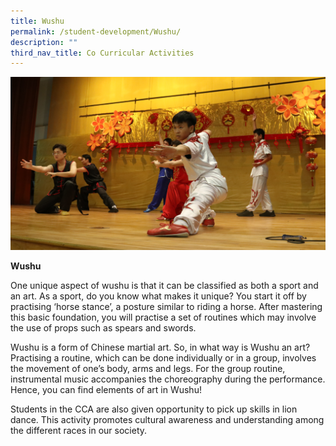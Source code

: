 ```yaml
---
title: Wushu
permalink: /student-development/Wushu/
description: ""
third_nav_title: Co Curricular Activities
---
```

![](/images/wushu2023.png)

**Wushu**

One unique aspect of wushu is that it can be classified as both a sport and an art. As a sport, do you know what makes it unique? You start it off by practising ‘horse stance’, a posture similar to riding a horse. After mastering this basic foundation, you will practise a set of routines which may involve the use of props such as spears and swords.

Wushu is a form of Chinese martial art. So, in what way is Wushu an art? Practising a routine, which can be done individually or in a group, involves the movement of one’s body, arms and legs. For the group routine, instrumental music accompanies the choreography during the performance. Hence, you can find elements of art in Wushu!

Students in the CCA are also given opportunity to pick up skills in lion dance. This activity promotes cultural awareness and understanding among the different races in our society.